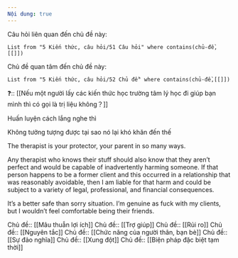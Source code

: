 ```yaml
---
Nội dung: true
---
```


Câu hỏi liên quan đến chủ đề này:
```dataview
List from "5 Kiến thức, câu hỏi/51 Câu hỏi" where contains(chủ-đề,[[]]) 
```

Chủ đề quan tâm đến chủ đề này:
```dataview
List from "5 Kiến thức, câu hỏi/52 Chủ đề" where contains(chủ-đề,[[]]) 
```
❓:: [[Nếu một người lấy các kiến thức học trường tâm lý học đi giúp bạn mình thì có gọi là trị liệu không？]]  

Huấn luyện cách lắng nghe thì

Không tưởng tượng được tại sao nó lại khó khăn đến thế 

The therapist is your protector, your parent in so many ways.

Any therapist who knows their stuff should also know that they aren’t perfect and would be capable of inadvertently harming someone. If that person happens to be a former client and this occurred in a relationship that was reasonably avoidable, then I am liable for that harm and could be subject to a variety of legal, professional, and financial consequences.

It’s a better safe than sorry situation. I’m genuine as fuck with my clients, but I wouldn’t feel comfortable being their friends.


Chủ đề:: [[Mâu thuẫn lợi ích]]
Chủ đề:: [[Trợ giúp]]
Chủ đề:: [[Rủi ro]]
Chủ đề:: [[Nguyên tắc]]
Chủ đề:: [[Chức năng của người thân, bạn bè]]
Chủ đề:: [[Sự đảo nghĩa]]
Chủ đề:: [[Xung đột]]
Chủ đề:: [[Biện pháp đặc biệt tạm thời]]